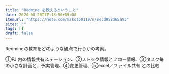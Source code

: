 ```yaml
---
title: "Redmine を教えるということ"
date: 2020-08-26T17:18:50+09:00
itemurl: "https://note.com/makoto0119/n/necd958d65a93"
sites: ""
tags: []
draft: false
---
```


Redmineの教育をどのような観点で行うかの考察。

①PJ 内の情報共有ステーション、②ストック情報とフロー情報、③タスク毎の小さな計画と、予実管理、④変更管理、⑤excel／ファイル共有 との比較
